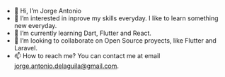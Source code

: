 - 👋 Hi, I’m Jorge Antonio
- 👀 I’m interested in inprove my skills everyday. I like to learn something new everyday. 
- 🌱 I’m currently learning Dart, Flutter and React.
- 💞️ I’m looking to collaborate on Open Source proyects, like Flutter and Laravel.
- 📫 How to reach me? You can contact me at email jorge.antonio.delaguila@gmail.com.

<!---
JorgeAntonio/JorgeAntonio is a ✨ special ✨ repository because its `README.md` (this file) appears on your GitHub profile.
You can click the Preview link to take a look at your changes.
--->
